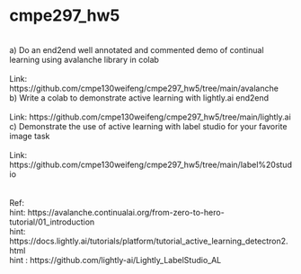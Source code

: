 # cmpe297_hw5 </br>
</br>
a) Do an end2end well annotated and commented demo of continual learning using avalanche library in colab </br>
</br>
Link: https://github.com/cmpe130weifeng/cmpe297_hw5/tree/main/avalanche
</br>
b) Write a colab to demonstrate active learning with lightly.ai end2end </br>
</br>
Link: https://github.com/cmpe130weifeng/cmpe297_hw5/tree/main/lightly.ai
</br>
c) Demonstrate the use of active learning with label studio for your favorite image task </br>
</br>
Link: https://github.com/cmpe130weifeng/cmpe297_hw5/tree/main/label%20studio
</br>
</br>
</br>
Ref: </br>
hint: https://avalanche.continualai.org/from-zero-to-hero-tutorial/01_introduction </br>
hint: https://docs.lightly.ai/tutorials/platform/tutorial_active_learning_detectron2.html </br>
hint : https://github.com/lightly-ai/Lightly_LabelStudio_AL
